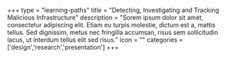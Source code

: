 +++
type = "learning-paths"
title = "Detecting, Investigating and Tracking Malicious Infrastructure"
description = "Sorem ipsum dolor sit amet, consectetur adipiscing elit. Etiam eu turpis molestie, dictum est a, mattis tellus. Sed dignissim, metus nec fringilla accumsan, risus sem sollicitudin lacus, ut interdum tellus elit sed risus."
icon = ""
categories = ['design','research','presentation']
+++